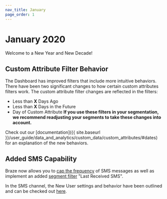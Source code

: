 ```yaml
---
nav_title: January
page_order: 1
---
```

# January 2020

Welcome to a New Year and New Decade! 

## Custom Attribute Filter Behavior
The Dashboard has improved filters that include more intuitive behaviors.
There have been two significant changes to how certain custom attributes filters work. 
The custom attribute filter changes are reflected in the filters: 
- Less than __X__ Days Ago
- Less than __X__ Days in the Future
- Day of Custom Attribute
__If you use these filters in your segmentation, we recommend readjusting your segments to take these changes into account.__ 

Check out our [documentation]({{ site.baseurl }}/user_guide/data_and_analytics/custom_data/custom_attributes/#dates) for an explanation of the new behaviors.

## Added SMS Capability

Braze now allows you to [cap the frequency](/docs/user_guide/engagement_tools/campaigns/testing_and_more/rate-limiting/) of SMS messages as well as implement an added [segment filter](/docs/user_guide/engagement_tools/segments/segmentation_filters/) "Last Received SMS".

In the SMS channel, the New User settings and behavior have been outlined and can be checked out [here](/docs/user_guide/message_building_by_channel/sms/keywords/).
